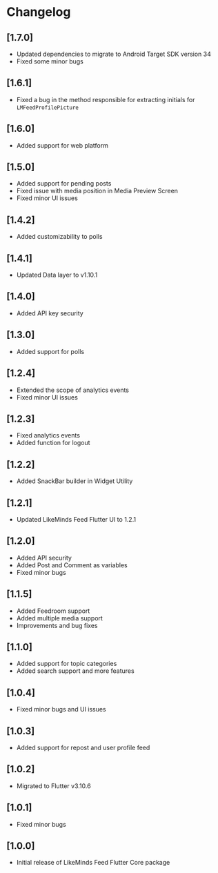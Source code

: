 # Changelog

## [1.7.0]
- Updated dependencies to migrate to Android Target SDK version 34
- Fixed some minor bugs

## [1.6.1]
- Fixed a bug in the method responsible for extracting initials for `LMFeedProfilePicture`

## [1.6.0]
- Added support for web platform

## [1.5.0]
- Added support for pending posts
- Fixed issue with media position in Media Preview Screen
- Fixed minor UI issues

## [1.4.2]
- Added customizability to polls

## [1.4.1]
- Updated Data layer to v1.10.1

## [1.4.0]
- Added API key security

## [1.3.0]
- Added support for polls

## [1.2.4]
- Extended the scope of analytics events
- Fixed minor UI issues

## [1.2.3]
- Fixed analytics events
- Added function for logout

## [1.2.2]
- Added SnackBar builder in Widget Utility

## [1.2.1]
- Updated LikeMinds Feed Flutter UI to 1.2.1

## [1.2.0]
- Added API security
- Added Post and Comment as variables
- Fixed minor bugs

## [1.1.5]
- Added Feedroom support
- Added multiple media support
- Improvements and bug fixes

## [1.1.0]
- Added support for topic categories
- Added search support and more features

## [1.0.4]
- Fixed minor bugs and UI issues

## [1.0.3]
- Added support for repost and user profile feed

## [1.0.2]
- Migrated to Flutter v3.10.6

## [1.0.1]
- Fixed minor bugs

## [1.0.0]
- Initial release of LikeMinds Feed Flutter Core package